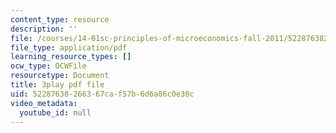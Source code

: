 ```yaml
---
content_type: resource
description: ''
file: /courses/14-01sc-principles-of-microeconomics-fall-2011/52287638266367caf57b6d6a86c0e30c_4j8mTdmATVg.pdf
file_type: application/pdf
learning_resource_types: []
ocw_type: OCWFile
resourcetype: Document
title: 3play pdf file
uid: 52287638-2663-67ca-f57b-6d6a86c0e30c
video_metadata:
  youtube_id: null
---
```

